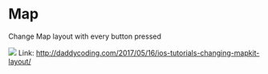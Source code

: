 # Map
Change Map layout with every button pressed

![](https://github.com/zhiyao92/UITableViewController/blob/master/May-16-2017%09-28-36.gif)
Link: http://daddycoding.com/2017/05/16/ios-tutorials-changing-mapkit-layout/
